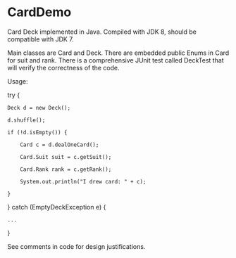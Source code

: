 # CardDemo
Card Deck implemented in Java.  Compiled with JDK 8, should be compatible with JDK 7.

Main classes are Card and Deck.  There are embedded public Enums in Card for suit and rank.  There is a comprehensive JUnit test called DeckTest that will verify the correctness of the code.

Usage:

try {

    Deck d = new Deck();

    d.shuffle();

    if (!d.isEmpty()) {

        Card c = d.dealOneCard();

        Card.Suit suit = c.getSuit();

        Card.Rank rank = c.getRank();

        System.out.println("I drew card: " + c);
    
    }

} catch (EmptyDeckException e) {

    ...

}


See comments in code for design justifications.
